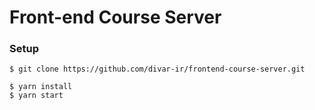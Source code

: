 # Front-end Course Server

### Setup
```shell
$ git clone https://github.com/divar-ir/frontend-course-server.git
```

```shell
$ yarn install
$ yarn start
```
